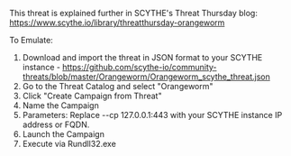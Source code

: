 This threat is explained further in SCYTHE's Threat Thursday blog: https://www.scythe.io/library/threatthursday-orangeworm

To Emulate:

1. Download and import the threat in JSON format to your SCYTHE instance - https://github.com/scythe-io/community-threats/blob/master/Orangeworm/Orangeworm_scythe_threat.json
2. Go to the Threat Catalog and select "Orangeworm"
3. Click "Create Campaign from Threat"
4. Name the Campaign
5. Parameters: Replace --cp 127.0.0.1:443  with your SCYTHE instance IP address or FQDN.
4. Launch the Campaign
5. Execute via Rundll32.exe

